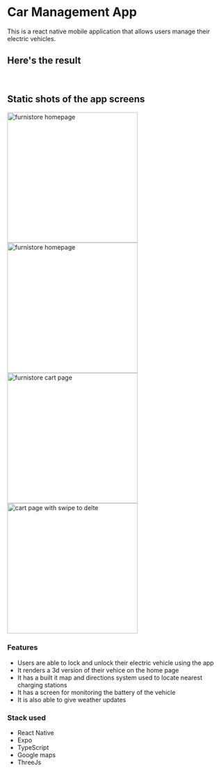 # **Car Management App**

This is a react native mobile application that allows users manage their electric vehicles.

## Here's the result

<br>

## Static shots of the app screens

<img src="./shots/Screenshot_1672317468.png" alt="furnistore homepage" style="width: 300px;margin-right: 10px;" />
<img src="./shots/Screenshot_1670544411.png" alt="furnistore homepage" style="width: 300px;margin-right: 10px;" />
<img src="./shots/Screenshot_1670578457.png" alt="furnistore cart page" style="width: 300px;margin-right: 10px;" />
<img src="./shots/Screenshot_1670542828.png" alt="cart page with swipe to delte" style="width: 300px;" />

<br>

### Features

- Users are able to lock and unlock their electric vehicle using the app
- It renders a 3d version of their vehice on the home page
- It has a built it map and directions system used to locate nearest charging stations
- It has a screen for monitoring the battery of the vehicle
- It is also able to give weather updates

### Stack used

- React Native
- Expo
- TypeScript
- Google maps
- ThreeJs
